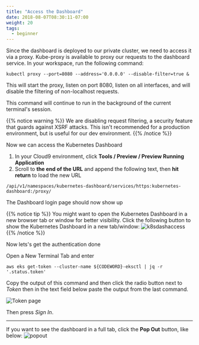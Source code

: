 ```yaml
---
title: "Access the Dashboard"
date: 2018-08-07T08:30:11-07:00
weight: 20
tags:
  - beginner
---
```


Since the dashboard is deployed to our private cluster, we need to access it via a proxy.
Kube-proxy is available to proxy our requests to the dashboard service.  In your
workspace, run the following command:
```
kubectl proxy --port=8080 --address='0.0.0.0' --disable-filter=true &
```

This will start the proxy, listen on port 8080, listen on all interfaces, and
will disable the filtering of non-localhost requests.

This command will continue to run in the background of the current terminal's session.

{{% notice warning %}}
We are disabling request filtering, a security feature that guards against XSRF attacks.
This isn't recommended for a production environment, but is useful for our dev environment.
{{% /notice %}}


Now we can access the Kubernetes Dashboard

1. In your Cloud9 environment, click **Tools / Preview / Preview Running Application**
1. Scroll to **the end of the URL** and append the following text, then **hit return** to load the new URL

```
/api/v1/namespaces/kubernetes-dashboard/services/https:kubernetes-dashboard:/proxy/
```
The Dashboard login page should now show up

{{% notice tip %}}
You might want to open the Kubernetes Dashboard in a new browser tab or window for better visibility. Click the following button to show the Kubernetes Dashboard in a new tab/window:
![k8sdashaccess](/images/mfe/k8sdashaccess.jpg?classes=border,shadow)
{{% /notice %}}

Now lets's get the authentication done

Open a New Terminal Tab and enter
```
aws eks get-token --cluster-name ${CODEWORD}-eksctl | jq -r '.status.token'
```

Copy the output of this command and then click the radio button next to
*Token* then in the text field below paste the output from the last command.

![Token page](/images/dashboard-connect.png?classes=border,shadow)


Then press *Sign In*.

***

<!--  something doesn't work with this alternative method, so leaving it out. one option is good enough
{{% expand "Expand here to see another option to get a token to authenticate to the dashboard" %}}

Run the command ``kubectl  get secrets --all-namespaces`` to identify the accounts, then copy the name of the token starting with `kubernetes-dashboard-token-`
and run  the command ````
```bash
kubectl  get secrets --all-namespaces
kubectl --namespace kubernetes-dashboard describe secrets/kubernetes-dashboard-token-...
```
![alttoken.png](/images/mfe/alttoken.png?classes=border,shadow)

from the output copy the token and paste it into the dashboard login page

{{% /expand %}}

***

-->

If you want to see the dashboard in a full tab, click the **Pop Out** button, like below:
![popout](/images/popout.png?classes=border,shadow)



